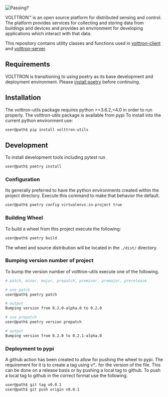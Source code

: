 ![Passing?](https://github.com/VOLTTRON/volttron-utils/actions/workflows/run-tests.yml/badge.svg)

VOLTTRON™ is an open source platform for distributed sensing and control. The platform provides services for collecting and storing data from buildings and devices and provides an environment for developing applications which interact with that data.

This repository contains utility classes and functions used in [volttron-client](https://github.com/VOLTTRON/volttron-client) and [volttron-server](https://github.com/VOLTTRON/volttron-server).

## Requirements

VOLTTRON is transitioning to using poetry as its base development and deployment environment.  Please
[install poetry](https://python-poetry.org/docs/#installation) before continuing.

## Installation

The volttron-utils package requires python >=3.6.2,<4.0 in order to run properly.  The volttron-utils package is available from pypi   To install into the current python environment use:

```bash
user@path$ pip install volttron-utils
```

## Development

To install development tools including pytest run

```bash
user@path$ poetry install
```

### Configuration

Its generally preferred to have the python environments created within the project directory.  Execute
this command to make that behavior the default.

```bash
user@path$ poetry config virtualenvs.in-project true
```

### Building Wheel

To build a wheel from this project execute the following:

```bash
user@path$ poetry build
```

The wheel and source distribution will be located in the ```./dist/``` directory.

### Bumping version number of project

To bump the version number of volttron-utils execute one of the following.

```bash
# patch, minor, major, prepatch, preminor, premajor, prerelease

# use patch
user@path$ poetry patch

# output
Bumping version from 0.2.0-alpha.0 to 0.2.0

# use prepatch
user@path$ poetry version prepatch

# output
Bumping version from 0.2.0 to 0.2.1-alpha.0
```

### Deployment to pypi

A github action has been created to allow for pushing the wheel to pypi.  The requirement for it is to create a tag using v*.*.* for the version of the file.  This can be done on a release basis or by pushing a local tag to github.  To push a local tag to github in the correct format use the following.

```bash
user@path$ git tag v0.0.1
user@path$ git push origin v0.0.1
```
